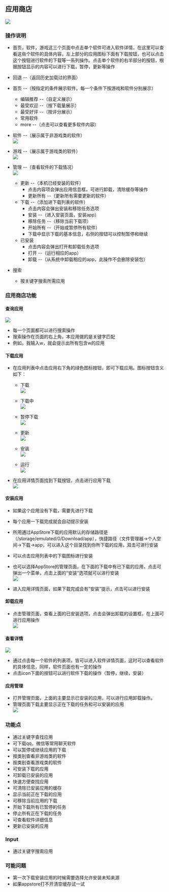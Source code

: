 ## 应用商店
![](../pic/soft/AppS_demo.png)
     
### 操作说明
   - 首页，软件，游戏这三个页面中点击单个软件可进入软件详情，在这里可以查看这些个软件的具体内容，左上部分的应用图标下面有下载按钮，也可以点击这个按钮进行软件的下载等一系列操作。点击单个软件的右半部分的按钮，根据按钮显示的内容可以进行下载，暂停，更新等操作
   - 回退 --（返回历史加载过的界面）
   - 首页 --（按指定的条件展示软件。每一个条件下按游戏和软件分别展示）
      - 编辑推荐 --（自定义展示）
      - 最受欢迎 --（按下载量展示）
      - 最受好评 --（按评分展示）
      - 常用软件
      - more --（点击可以查看更多软件内容）
   - 软件 --（展示属于非游戏类的软件）  
![](../pic/soft/AppS_soft.png)

   - 游戏 --（展示属于游戏类的软件）  
![](../pic/soft/AppS_game.png)

   - 管理 --（查看软件的下载情况）  
![](../pic/soft/AppS_manage.png)

      - 更新 --（本机已经安装的软件）
         - 点击内容项会弹出应用信息框，可进行卸载，清除缓存等操作
         - 更新所有 --（更新所有需要更新的软件）
      - 下载 --（添加进下载列表的软件）
         - 点击内容会弹出安装和移除任务选项
         - 安装 --（进入安装页面，安装app）
         - 移除任务 --（移除当前下载项）
         - 开始所有 --（开始或暂停所有软件）
         - 下载中显示下载的基本信息，右侧的按钮可以控制暂停和继续
      - 已安装
         - 点击内容会弹出打开和卸载任务选项
         - 打开 --（运行相应的app）
         - 卸载 --（从系统中卸载相应的app，此操作不会删除安装包）
   - 搜索
      - 按关键字搜索所需应用

### 应用商店功能
#### 查询应用
![](../pic/soft/AppS_ruanjian.png)
     
   - 每一个页面都可以进行搜索操作
   - 搜索操作在页面的右上角，本应用做的是关键字匹配
   - 例如，我输入w，就会提示出所有包含w的应用

#### 下载应用
   - 在应用列表中点击应用右下角的绿色图标按钮，即可下载应用。图标按钮含义如下：
      - 下载  
![](../pic/soft/AppS_download.png)

      - 下载中  
![](../pic/soft/AppS_downloading.png)

      - 暂停下载  
![](../pic/soft/AppS_pause.png)

      - 更新  
![](../pic/soft/AppS_update.png)

      - 安装  
![](../pic/soft/AppS_install.png)

      - 运行  
![](../pic/soft/AppS_run.png)

   - 在应用详情页面找到下载按钮，点击进行应用下载  
![](../pic/soft/AppS_detail.png)

#### 安装应用
   - 如果这个应用没有下载，需要先进行下载
   - 每个应用一下载完成就会自动提示安装
   - 所用通过AppStore下载的应用默认的存储路径是（/storage/emulated/0/Download/app），快捷路径（文件管理器->个人空间->下载->app，可以进入这个目录找到你所下载的应用，双击可进行安装
   - 可以点击应用列表中的下载图标进行安装
   - 也可以选择AppStore的管理页面，在下面的下载中有已下载的应用，点击可弹出一个菜单，点击上面的“安装”选项就可以进行安装  
![](../pic/soft/AppS_installmanage.png)
   
   - 进入应用详情页面，如果下载完成会有“安装”提示，点击可以进行安装

#### 卸载应用
   - 点击管理页面，查看上面的已安装选项，点击会弹出卸载的设置框，在上面可进行应用操作  
![](../pic/soft/AppS_uninstall.png)

#### 查看详情
![](../pic/soft/AppS_detail.png)

   - 通过点击每一个软件的列表项，皆可以进入软件详情页面，这时可以查看软件的具体信息，同样，软件页面也有一定的操作
   - 点击icon下面的按钮可以进行软件下载的操作（暂停，继续，安装）

#### 应用管理
   - 打开管理页面，上面的主要显示已安装的应用，可以进行应用卸载操作。
   - 管理页面下载主要显示正在下载的任务和可以安装的应用  
![](../pic/soft/AppS_manage.png)

### 功能点
   - 通过关键字查找应用
   - 可下载qq，微信等常用聊天软件
   - 可以暂停或继续应用的下载
   - 按类别查看非游戏类的软件
   - 按类别查看游戏类的软件
   - 可安装下载的应用
   - 可卸载已安装的应用
   - 快速方便查找应用
   - 可清除已安装应用的缓存
   - 显示当前正在下载的应用
   - 可移除当前应用的下载
   - 开始下载所有已暂停的任务
   - 停止所有正在下载的任务
   - 可查看软件详细信息
   - 更新已安装的应用

### Input
   - 通过关键字搜索应用

### 可能问题
   - 第一次下载安装应用的时候需要选择允许安装未知来源
   - 如果appstore打不开清空缓存试一试
